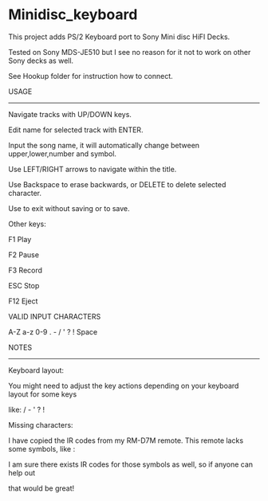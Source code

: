 # Minidisc_keyboard

This project adds PS/2 Keyboard port to Sony Mini disc HiFI Decks.


Tested on Sony MDS-JE510 but I see no reason for it not to work on other Sony decks as well.

See Hookup folder for instruction how to connect.


USAGE

-----------------------------------------------------------------------------------------

Navigate tracks with UP/DOWN keys.

Edit name for selected track with ENTER.

Input the song name, it will automatically change between upper,lower,number and symbol.

Use LEFT/RIGHT arrows to navigate within the title.

Use Backspace to erase backwards, or DELETE to delete selected character.

Use <ESC> to exit without saving or <ENTER> to save.
  

Other keys:

F1 Play
  
F2 Pause
  
F3 Record
  
ESC Stop
 
F12 Eject
    

VALID INPUT CHARACTERS

A-Z a-z 0-9 . - / ' ? ! Space



NOTES

-----------------------------------------------------------------------------------------

Keyboard layout:

You might need to adjust the key actions depending on your keyboard layout for some keys

like: / - ' ? !


Missing characters:

I have copied the IR codes from my RM-D7M remote. This remote lacks some symbols, like :

I am sure there exists IR codes for those symbols as well, so if anyone can help out

that would be great!

